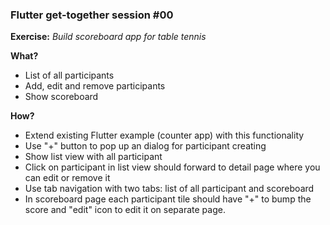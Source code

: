 ### Flutter get-together session #00

**Exercise:** *Build scoreboard app for table tennis*

**What?**
 - List of all participants
 - Add, edit and remove participants
 - Show scoreboard

**How?**

 - Extend existing Flutter example (counter app) with this functionality
 - Use "+" button to pop up an dialog for participant creating
 - Show list view with all participant
 - Click on participant in list view should forward to detail page where you can edit or remove it
 - Use tab navigation with two tabs: list of all participant and scoreboard
 - In scoreboard page each participant tile should have "+" to bump the score and "edit" icon to edit it on separate page.
